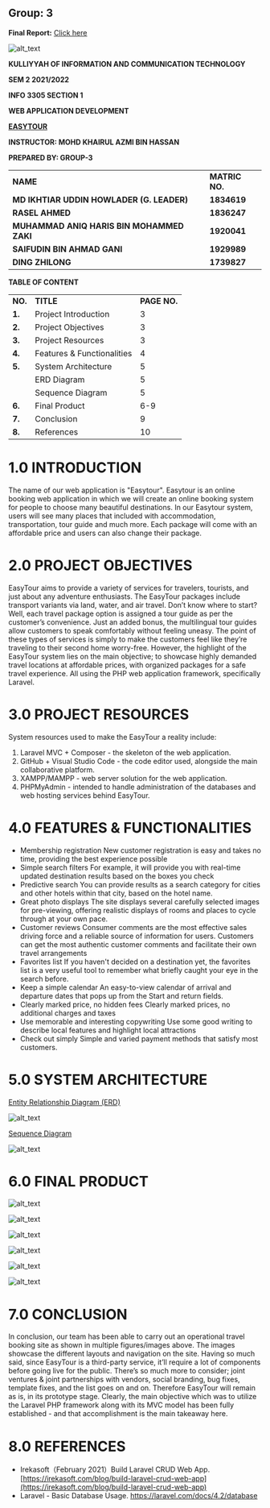 ## Group: 3

**Final Report:**
[Click here](https://docs.google.com/document/d/1RLpS3rmZ1fzMcAyR4bK7gFeXsJw_n3CcugqirT6a3Xk/edit?usp=sharing)



![alt_text](images/image6.png "image_tooltip")


**KULLIYYAH OF INFORMATION AND COMMUNICATION TECHNOLOGY**

**SEM 2 2021/2022**

**INFO 3305 SECTION 1**

**WEB APPLICATION DEVELOPMENT**

**<span style="text-decoration:underline;">EASYTOUR</span>**

**INSTRUCTOR: MOHD KHAIRUL AZMI BIN HASSAN**

**PREPARED BY: GROUP-3**


<table>
  <tr>
   <td><strong>NAME</strong>
   </td>
   <td><strong>MATRIC NO.</strong>
   </td>
  </tr>
  <tr>
   <td><strong>MD IKHTIAR UDDIN HOWLADER (G. LEADER)</strong>
   </td>
   <td><strong>1834619</strong>
   </td>
  </tr>
  <tr>
   <td><strong>RASEL AHMED</strong>
   </td>
   <td><strong>1836247</strong>
   </td>
  </tr>
  <tr>
   <td><strong>MUHAMMAD ANIQ HARIS BIN MOHAMMED ZAKI</strong>
   </td>
   <td><strong>1920041</strong>
   </td>
  </tr>
  <tr>
   <td><strong>SAIFUDIN BIN AHMAD GANI</strong>
   </td>
   <td><strong>1929989</strong>
   </td>
  </tr>
  <tr>
   <td><strong>DING ZHILONG</strong>
   </td>
   <td><strong>1739827</strong>
   </td>
  </tr>
</table>


**TABLE OF CONTENT**


<table>
  <tr>
   <td><strong>NO.</strong>
   </td>
   <td><strong>TITLE</strong>
   </td>
   <td><strong>PAGE NO.</strong>
   </td>
  </tr>
  <tr>
   <td><strong>1.</strong>
   </td>
   <td>Project Introduction
   </td>
   <td>3
   </td>
  </tr>
  <tr>
   <td><strong>2.</strong>
   </td>
   <td>Project Objectives
   </td>
   <td>3
   </td>
  </tr>
  <tr>
   <td><strong>3.</strong>
   </td>
   <td>Project Resources
   </td>
   <td>3
   </td>
  </tr>
  <tr>
   <td><strong>4.</strong>
   </td>
   <td>Features & Functionalities
   </td>
   <td>4
   </td>
  </tr>
  <tr>
   <td><strong>5.</strong>
   </td>
   <td>System Architecture
   </td>
   <td>5
   </td>
  </tr>
  <tr>
   <td>
   </td>
   <td>     ERD Diagram
   </td>
   <td>5
   </td>
  </tr>
  <tr>
   <td>
   </td>
   <td>     Sequence Diagram
   </td>
   <td>5
   </td>
  </tr>
  <tr>
   <td><strong>6.</strong>
   </td>
   <td>Final Product
   </td>
   <td>6-9
   </td>
  </tr>
  <tr>
   <td><strong>7.</strong>
   </td>
   <td>Conclusion
   </td>
   <td>9
   </td>
  </tr>
  <tr>
   <td><strong>8.</strong>
   </td>
   <td>References
   </td>
   <td>10
   </td>
  </tr>
</table>



# **1.0 INTRODUCTION**

The name of our web application is "Easytour". Easytour is an online booking web application in which we will create an online booking system for people to choose many beautiful destinations. In our Easytour system, users will see many places that included with accommodation, transportation, tour guide and much more. Each package will come with an affordable price and users can also change their package.


# **2.0 PROJECT OBJECTIVES**

EasyTour aims to provide a variety of services for travelers, tourists, and just about any adventure enthusiasts. The EasyTour packages include transport variants via land, water, and air travel. Don’t know where to start? Well, each travel package option is assigned a tour guide as per the customer’s convenience. Just an added bonus, the multilingual tour guides allow customers to speak comfortably without feeling uneasy. The point of these types of services is simply to make the customers feel like they’re traveling to their second home worry-free. However, the highlight of the EasyTour system lies on the main objective; to showcase highly demanded travel locations at affordable prices, with organized packages for a safe travel experience. All using the PHP web application framework, specifically Laravel.


# **3.0 PROJECT RESOURCES**

System resources used to make the EasyTour a reality include:



1. Laravel MVC + Composer - the skeleton of the web application.
2. GitHub + Visual Studio Code - the code editor used, alongside the main collaborative platform.
3. XAMPP/MAMPP - web server solution for the web application.
4. PHPMyAdmin - intended to handle administration of the databases and web hosting services behind EasyTour.


# **4.0 FEATURES & FUNCTIONALITIES**



* Membership registration New customer registration is easy and takes no time, providing the best experience possible
* Simple search filters For example, it will provide you with real-time updated destination results based on the boxes you check
* Predictive search You can provide results as a search category for cities and other hotels within that city, based on the hotel name.
* Great photo displays The site displays several carefully selected images for pre-viewing, offering realistic displays of rooms and places to cycle through at your own pace.
* Customer reviews Consumer comments are the most effective sales driving force and a reliable source of information for users. Customers can get the most authentic customer comments and facilitate their own travel arrangements
* Favorites list If you haven't decided on a destination yet, the favorites list is a very useful tool to remember what briefly caught your eye in the search before.
* Keep a simple calendar An easy-to-view calendar of arrival and departure dates that pops up from the Start and return fields.
* Clearly marked price, no hidden fees Clearly marked prices, no additional charges and taxes
* Use memorable and interesting copywriting Use some good writing to describe local features and highlight local attractions
* Check out simply Simple and varied payment methods that satisfy most customers.


# **5.0 SYSTEM ARCHITECTURE**

<span style="text-decoration:underline;">Entity Relationship Diagram (ERD)</span>


![alt_text](images/image4.png "image_tooltip")


<span style="text-decoration:underline;">Sequence Diagram</span>


![alt_text](images/image9.jpg "image_tooltip")



# **6.0 FINAL PRODUCT**



![alt_text](images/image5.png "image_tooltip")




![alt_text](images/image1.png "image_tooltip")




![alt_text](images/image8.png "image_tooltip")
 



![alt_text](images/image3.png "image_tooltip")




![alt_text](images/image7.png "image_tooltip")




![alt_text](images/image2.png "image_tooltip")



# **7.0 CONCLUSION**

In conclusion, our team has been able to carry out an operational travel booking site as shown in multiple figures/images above. The images showcase the different layouts and navigation on the site. Having so much said, since EasyTour is a third-party service, it’ll require a lot of components before going live for the public. There’s so much more to consider; joint ventures & joint partnerships with vendors, social branding, bug fixes, template fixes, and the list goes on and on. Therefore EasyTour will remain as is, in its prototype stage. Clearly, the main objective which was to utilize the Laravel PHP framework along with its MVC model has been fully established - and that accomplishment is the main takeaway here.


# **8.0 REFERENCES**



* Irekasoft（February 2021）Build Laravel CRUD Web App.[https://irekasoft.com/blog/build-laravel-crud-web-app](https://irekasoft.com/blog/build-laravel-crud-web-app)
* Laravel - Basic Database Usage. https://laravel.com/docs/4.2/database

